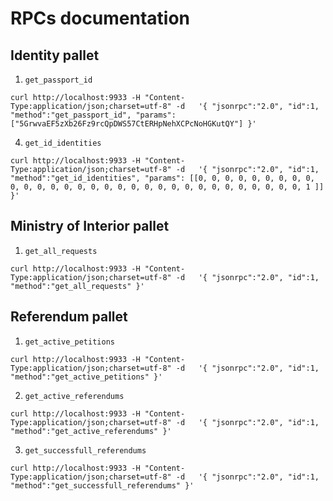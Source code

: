 # RPCs documentation

## Identity pallet

1. `get_passport_id`
 ```
 curl http://localhost:9933 -H "Content-Type:application/json;charset=utf-8" -d   '{ "jsonrpc":"2.0", "id":1, "method":"get_passport_id", "params": ["5GrwvaEF5zXb26Fz9rcQpDWS57CtERHpNehXCPcNoHGKutQY"] }'
 ```
4. `get_id_identities`
```
curl http://localhost:9933 -H "Content-Type:application/json;charset=utf-8" -d   '{ "jsonrpc":"2.0", "id":1, "method":"get_id_identities", "params": [[0, 0, 0, 0, 0, 0, 0, 0, 0, 0, 0, 0, 0, 0, 0, 0, 0, 0, 0, 0, 0, 0, 0, 0, 0, 0, 0, 0, 0, 0, 0, 1 ]] }'
```

## Ministry of Interior pallet
1. `get_all_requests`
```
curl http://localhost:9933 -H "Content-Type:application/json;charset=utf-8" -d   '{ "jsonrpc":"2.0", "id":1, "method":"get_all_requests" }'
```

## Referendum pallet
1. `get_active_petitions`
```
curl http://localhost:9933 -H "Content-Type:application/json;charset=utf-8" -d   '{ "jsonrpc":"2.0", "id":1, "method":"get_active_petitions" }'

```
2. `get_active_referendums`
```
curl http://localhost:9933 -H "Content-Type:application/json;charset=utf-8" -d   '{ "jsonrpc":"2.0", "id":1, "method":"get_active_referendums" }'

```
3. `get_successfull_referendums`
```
curl http://localhost:9933 -H "Content-Type:application/json;charset=utf-8" -d   '{ "jsonrpc":"2.0", "id":1, "method":"get_successfull_referendums" }'

```


